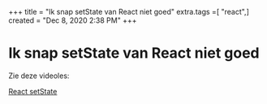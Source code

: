 +++
title = "Ik snap setState van React niet goed"
extra.tags =[ "react",]
created = "Dec 8, 2020 2:38 PM"
+++
# Ik snap setState van React niet goed


Zie deze videoles:

[React setState](https://vimeo.com/484113853/a680fc91a8)